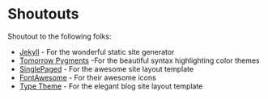 # Shoutouts
Shoutout to the following folks:

- [Jekyll](https://jekyllrb.com/) - For the wonderful static site generator
- [Tomorrow Pygments](https://github.com/mozmorris/tomorrow-pygments) -For the beautiful syntax highlighting color themes
- [SinglePaged](https://github.com/t413/SinglePaged) - For the awesome site layout template
- [FontAwesome](http://fontawesome.io/) - For their awesome icons
- [Type Theme](https://rohanchandra.github.io/type-theme/) - For the elegant blog site layout template